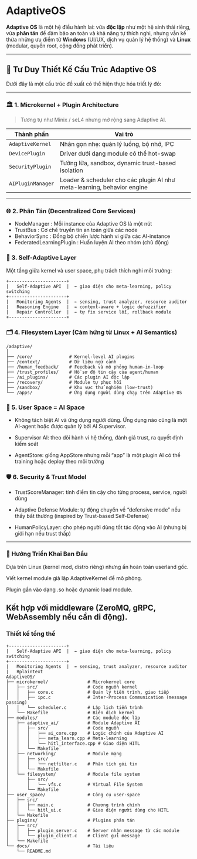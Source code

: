 # AdaptiveOS

**Adaptive OS** là một hệ điều hành lai: vừa **độc lập** như một hệ sinh thái riêng, vừa **phân tán** để đảm bảo an toàn và khả năng tự thích nghi, nhưng vẫn kế thừa những ưu điểm từ **Windows** (UI/UX, dịch vụ quản lý hệ thống) và **Linux** (modular, quyền root, cộng đồng phát triển).

---

## 🧠 **Tư Duy Thiết Kế Cấu Trúc Adaptive OS**

Dưới đây là một cấu trúc đề xuất có thể hiện thực hóa triết lý đó:

---

### 🏛️ 1. **Microkernel + Plugin Architecture**

> Tương tự như Minix / seL4 nhưng mở rộng sang Adaptive AI.

| Thành phần        | Vai trò                                                                 |
| ----------------- | ----------------------------------------------------------------------- |
| `AdaptiveKernel`  | Nhân gọn nhẹ: quản lý luồng, bộ nhớ, IPC                                |
| `DevicePlugin`    | Driver dưới dạng module có thể hot-swap                                 |
| `SecurityPlugin`  | Tường lửa, sandbox, dynamic trust-based isolation                       |
| `AIPluginManager` | Loader & scheduler cho các plugin AI như meta-learning, behavior engine |

---

### 🌐 2. Phân Tán (Decentralized Core Services)

+ NodeManager               :  Mỗi instance của Adaptive OS là một nút
+ TrustBus	                :  Cơ chế truyền tin an toàn giữa các node
+ BehaviorSync   	        :  Đồng bộ chiến lược hành vi giữa các AI-instance
+ FederatedLearningPlugin	:  Huấn luyện AI theo nhóm (chủ động)

### 🧬 3. **Self-Adaptive Layer**

Một tầng giữa kernel và user space, phụ trách thích nghi môi trường:
```plaintext
+----------------------+
|   Self-Adaptive API  |  ← giao diện cho meta-learning, policy switching
+----------------------+
|   Monitoring Agents  |  ← sensing, trust analyzer, resource auditor
|   Reasoning Engine   |  ← context-aware + logic defuzzifier
|   Repair Controller  |  ← tự fix service lỗi, rollback module
+----------------------+
```
###  🗂️ 4. Filesystem Layer (Cảm hứng từ Linux + AI Semantics)

```plaintext
/adaptive/
│
├── /core/              # Kernel-level AI plugins
├── /context/           # Dữ liệu ngữ cảnh
├── /human_feedback/    # Feedback và mô phỏng human-in-loop
├── /trust_profiles/    # Hồ sơ độ tin cậy của agent/human
├── /ai_plugins/        # Các plugin AI độc lập
├── /recovery/          # Module tự phục hồi
├── /sandbox/           # Khu vực thử nghiệm (low-trust)
└── /apps/              # Ứng dụng người dùng chạy trên Adaptive OS

```
### 🧩 5. User Space = AI Space
+ Không tách biệt AI và ứng dụng người dùng. Ứng dụng nào cũng là một AI-agent hoặc được quản lý bởi AI Supervisor.

+ Supervisor AI: theo dõi hành vi hệ thống, đánh giá trust, ra quyết định kiểm soát

+ AgentStore: giống AppStore nhưng mỗi “app” là một plugin AI có thể training hoặc deploy theo môi trường

### 🛡️ 6. Security & Trust Model
+ TrustScoreManager: tính điểm tin cậy cho từng process, service, người dùng

+ Adaptive Defense Module: tự động chuyển về “defensive mode” nếu thấy bất thường (inspired by Trust-based Self-Defense)

+ HumanPolicyLayer: cho phép người dùng tốt tác động vào AI (nhưng bị giới hạn nếu trust thấp)
--- 
### 🔧 Hướng Triển Khai Ban Đầu
Dựa trên Linux (kernel mod, distro riêng) nhưng ẩn hoàn toàn userland gốc.

Viết kernel module giả lập AdaptiveKernel để mô phỏng.

Plugin gắn vào dạng .so hoặc dynamic load module.

Kết hợp với middleware (ZeroMQ, gRPC, WebAssembly nếu cần di động).
--- 
### Thiết kế tổng thể 
```plaintext
+----------------------+
|   Self-Adaptive API  |  ← giao diện cho meta-learning, policy switching
+----------------------+
|   Monitoring Agents  |  ← sensing, trust analyzer, resource auditor
|   Rplaintext
AdaptiveOS/
├── microkernel/               # Microkernel core
│   ├── src/                   # Code nguồn kernel
│   │   ├── core.c             # Quản lý tiến trình, giao tiếp
│   │   ├── ipc.c              # Inter-Process Communication (message passing)
│   │   └── scheduler.c        # Lập lịch tiến trình
│   └── Makefile               # Biên dịch kernel
├── modules/                   # Các module độc lập
│   ├── adaptive_ai/           # Module Adaptive AI
│   │   ├── src/               # Code nguồn
│   │   │   ├── ai_core.cpp    # Logic chính của Adaptive AI
│   │   │   ├── meta_learn.cpp # Meta-learning
│   │   │   └── hitl_interface.cpp # Giao diện HITL
│   │   └── Makefile
│   ├── networking/            # Module mạng
│   │   ├── src/
│   │   │   └── netfilter.c    # Phân tích gói tin
│   │   └── Makefile
│   └── filesystem/            # Module file system
│       ├── src/
│       │   └── vfs.c          # Virtual File System
│       └── Makefile
├── user_space/                # Công cụ user-space
│   ├── src/
│   │   ├── main.c             # Chương trình chính
│   │   └── hitl_ui.c          # Giao diện người dùng cho HITL
│   └── Makefile
├── plugins/                   # Plugins phân tán
│   ├── src/
│   │   ├── plugin_server.c    # Server nhận message từ các module
│   │   └── plugin_client.c    # Client gửi message
│   └── Makefile
└── docs/                      # Tài liệu
    └── README.md
```
